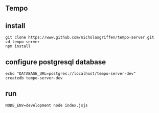 ## Tempo

## install

```
git clone https://www.github.com/nicholasgriffen/tempo-server.git    
cd tempo-server    
npm install    
```

## configure postgresql database

```
echo "DATABASE_URL=postgres://localhost/tempo-server-dev"
createdb tempo-server-dev
```

## run

```
NODE_ENV=development node index.jsjs
```
